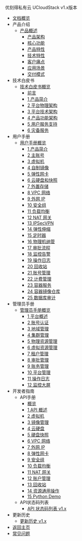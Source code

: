 <div class="sidebar_title icon-product__ucloudstack">优刻得私有云 UCloudStack v1.x版本</div>

* [文档概览](UCloudStack/README.md)
* 产品介绍
  * [产品概述](UCloudStack/v1.x/introduction/README.md)
    * [产品架构](UCloudStack/v1.x/introduction/arch.md)
    * [核心功能](UCloudStack/v1.x/introduction/features.md)
    * [产品特性](UCloudStack/v1.x/introduction/advantages.md)
    * [技术特性](UCloudStack/v1.x/introduction/techadv.md)
    * [客户痛点](UCloudStack/v1.x/introduction/painpoint.md)
    * [应用场景](UCloudStack/v1.x/introduction/scenario.md)
    * [交付模式](UCloudStack/v1.x/introduction/deliver.md)
* 技术白皮书
  * [技术白皮书概览](UCloudStack/v1.x/techwhitepaper/README.md)
    * [前言](UCloudStack/v1.x/techwhitepaper/abstract.md)
    * [1 产品简介](UCloudStack/v1.x/techwhitepaper/introduction.md)
    * [2 平台物理架构](UCloudStack/v1.x/techwhitepaper/pharch.md)
    * [3 平台技术架构](UCloudStack/v1.x/techwhitepaper/techarch.md)
    * [4 产品功能架构](UCloudStack/v1.x/techwhitepaper/funarch.md)
    * [5 用户服务支持](UCloudStack/v1.x/techwhitepaper/service.md)
    * [6 灾备服务](UCloudStack/v1.x/techwhitepaper/recovery.md)
* 用户手册
  * [用户手册概览](UCloudStack/v1.x/userguide/README.md)
    * [1 产品简介](/UCloudStack/v1.x/userguide/introduction.md)
    * [2 主账号](/UCloudStack/v1.x/userguide/mainaccount.md)
    * [3 虚拟机](/UCloudStack/v1.x/userguide/vm.md)
    * [4 自制镜像](/UCloudStack/v1.x/userguide/image.md)
    * [5 弹性网卡](/UCloudStack/v1.x/userguide/nic.md)
    * [6 云硬盘和快照](/UCloudStack/v1.x/userguide/disk.md)
    * [7 外置存储](/UCloudStack/v1.x/userguide/lun.md)
    * [8 VPC 网络](/UCloudStack/v1.x/userguide/vpc.md)
    * [9 外网 IP](/UCloudStack/v1.x/userguide/eip.md)
    * [10 安全组](/UCloudStack/v1.x/userguide/sg.md)
    * [11 负载均衡](/UCloudStack/v1.x/userguide/lb.md)
    * [12 NAT 网关](/UCloudStack/v1.x/userguide/natgw.md)
    * [13 IPSecVPN](/UCloudStack/v1.x/userguide/ipsecvpn.md )
    * [14 弹性伸缩](/UCloudStack/v1.x/userguide/autoscale.md)
    * [15 定时器](/UCloudStack/v1.x/userguide/job.md)
    * [16 物理机纳管](/UCloudStack/v1.x/userguide/bms.md)
    * [17 审批流程](/UCloudStack/v1.x/userguide/approve.md)
    * [18 监控告警](/UCloudStack/v1.x/userguide/alarm.md)
    * [19 操作日志](/UCloudStack/v1.x/userguide/log.md )
    * [20 回收站](/UCloudStack/v1.x/userguide/recycle.md)
    * [21 账号管理](/UCloudStack/v1.x/userguide/account.md)
    * [22 计费管理](/UCloudStack/v1.x/userguide/charge.md)
    * [23 容器服务](/UCloudStack/v1.x/userguide/k8s.md)
    * [24 容器镜像仓库](/UCloudStack/v1.x/userguide/containerimage.md)
    * [25 数据库审计](/UCloudStack/v1.x/userguide/das.md)
* 管理员手册
  * [管理员手册概览](UCloudStack/v1.x/adminguide/README.md)
    * [1 平台概述](UCloudStack/v1.x/adminguide/introduction.md)
    * [2 账号认证](UCloudStack/v1.x/adminguide/account.md)
    * [3 地域管理](UCloudStack/v1.x/adminguide/region.md)
    * [4 集群管理](UCloudStack/v1.x/adminguide/set.md)
    * [5 物理资源管理](UCloudStack/v1.x/adminguide/physical.md)
    * [6 虚拟资源管理](UCloudStack/v1.x/adminguide/virtual.md)
    * [7 租户管理](UCloudStack/v1.x/adminguide/tenant.md)
    * [8 审批管理](UCloudStack/v1.x/adminguide/approve.md)
    * [9 账务管理](UCloudStack/v1.x/adminguide/billing.md)
    * [10 平台管理](UCloudStack/v1.x/adminguide/platform.md)
    * [11 操作日志](UCloudStack/v1.x/adminguide/log.md)
    * [12 监控大屏](UCloudStack/v1.x/adminguide/screen.md)
* 开发者指南
  * API手册
    * [概览](UCloudStack/v1.x/apiguide/README.md)
    * [1 API 概述](UCloudStack/v1.x/apiguide/overview.md)
    * [2 虚拟机](UCloudStack/v1.x/apiguide/vm.md)
    * [3 镜像管理](UCloudStack/v1.x/apiguide/image.md)
    * [4 云硬盘](UCloudStack/v1.x/apiguide/disk.md)
    * [5 硬盘快照](UCloudStack/v1.x/apiguide/snapshot.md)
    * [6 VPC 网络](UCloudStack/v1.x/apiguide/vpc.md)
    * [7 外网 IP](UCloudStack/v1.x/apiguide/eip.md)
    * [8 弹性网卡](UCloudStack/v1.x/apiguide/nic.md)
    * [9 安全组](UCloudStack/v1.x/apiguide/sg.md)
    * [10 负载均衡](UCloudStack/v1.x/apiguide/lb.md)
    * [11 NAT 网关](UCloudStack/v1.x/apiguide/natgw.md)
    * [12 账户管理](UCloudStack/v1.x/apiguide/account.md)
    * [13 回收站](UCloudStack/v1.x/apiguide/recycle.md )
    * [14 资源通用操作](UCloudStack/v1.x/apiguide/general.md)
    * [15 Python Demo](UCloudStack/v1.x/apiguide/demo.md)
  * API状态码列表
    * [API 状态码列表 v1.x](UCloudStack/v1.x/apiretcode/README.md)
* 更新历史
  * [更新历史 v1.x](UCloudStack/changelog/v1.x/README.md)
* [返回主页](UCloudStack/README.md)
* [常见问题](UCloudStack/faq.md)







